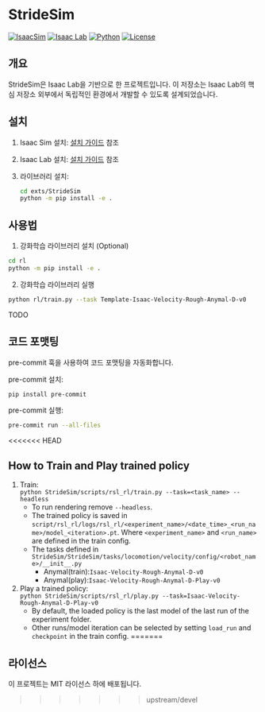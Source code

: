 # StrideSim

[![IsaacSim](https://img.shields.io/badge/IsaacSim-4.0.0-silver.svg)](https://docs.omniverse.nvidia.com/isaacsim/latest/overview.html)
[![Isaac Lab](https://img.shields.io/badge/IsaacLab-1.0.0-silver)](https://isaac-sim.github.io/IsaacLab)
[![Python](https://img.shields.io/badge/python-3.10-blue.svg)](https://docs.python.org/3/whatsnew/3.10.html)
[![License](https://img.shields.io/badge/license-MIT-yellow.svg)](https://opensource.org/license/mit)

## 개요

StrideSim은 Isaac Lab을 기반으로 한 프로젝트입니다. 이 저장소는 Isaac Lab의 핵심 저장소 외부에서 독립적인 환경에서 개발할 수 있도록 설계되었습니다.

## 설치

1. Isaac Sim 설치: [설치 가이드](https://docs.omniverse.nvidia.com/isaacsim/latest/overview.html) 참조

2. Isaac Lab 설치: [설치 가이드](https://isaac-sim.github.io/IsaacLab/source/setup/installation/index.html) 참조

3. 라이브러리 설치:

   ```bash
   cd exts/StrideSim
   python -m pip install -e .
   ```

## 사용법

1. 강화학습 라이브러리 설치 (Optional)

```bash
cd rl
python -m pip install -e .
```

2. 강화학습 라이브러리 실행

```bash
python rl/train.py --task Template-Isaac-Velocity-Rough-Anymal-D-v0
```

TODO

## 코드 포맷팅

pre-commit 훅을 사용하여 코드 포맷팅을 자동화합니다.

pre-commit 설치:

```bash
pip install pre-commit
```

pre-commit 실행:

```bash
pre-commit run --all-files
```

<<<<<<< HEAD
## How to Train and Play trained policy
1. Train:  
  ```python StrideSim/scripts/rsl_rl/train.py --task=<task_name> --headless```
    -  To run  rendering remove `--headless`.
    - The trained policy is saved in `script/rsl_rl/logs/rsl_rl/<experiment_name>/<date_time>_<run_name>/model_<iteration>.pt`. Where `<experiment_name>` and `<run_name>` are defined in the train config.
    - The tasks defined in
    `StrideSim/StrideSim/tasks/locomotion/velocity/config/<robot_name>/__init__.py`
        - Anymal(train):`Isaac-Velocity-Rough-Anymal-D-v0`
        - Anymal(play):`Isaac-Velocity-Rough-Anymal-D-Play-v0`    
2. Play a trained policy:  
```python StrideSim/scripts/rsl_rl/play.py --task=Isaac-Velocity-Rough-Anymal-D-Play-v0```
    - By default, the loaded policy is the last model of the last run of the experiment folder.
    - Other runs/model iteration can be selected by setting `load_run` and `checkpoint` in the train config.
=======
## 라이선스

이 프로젝트는 MIT 라이선스 하에 배포됩니다.
>>>>>>> upstream/devel
